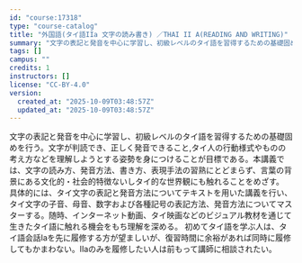 ```yaml
---
id: "course:17318"
type: "course-catalog"
title: "外国語(タイ語IIa 文字の読み書き) ／THAI II A(READING AND WRITING)"
summary: "文字の表記と発音を中心に学習し、初級レベルのタイ語を習得するための基礎固めを行う。文字が判読でき、正しく発音できること,タイ人の行動様式やものの考え方などを理解しようとする姿勢を身につけることが目標である。本講義では、文字の読み方、発音方法…"
tags: []
campus: ""
credits: 1
instructors: []
license: "CC-BY-4.0"
version:
  created_at: "2025-10-09T03:48:57Z"
  updated_at: "2025-10-09T03:48:57Z"
---
```

文字の表記と発音を中心に学習し、初級レベルのタイ語を習得するための基礎固めを行う。文字が判読でき、正しく発音できること,タイ人の行動様式やものの考え方などを理解しようとする姿勢を身につけることが目標である。本講義では、文字の読み方、発音方法、書き方、表現手法の習熟にとどまらず、言葉の背景にある文化的・社会的特徴ないしタイ的な世界観にも触れることをめざす。 具体的には、タイ文字の表記と発音方法についてテキストを用いた講義を行い、タイ文字の子音、母音、数字および各種記号の表記方法、発音方法についてマスターする。随時、インターネット動画、タイ映画などのビジュアル教材を通じて生きたタイ語に触れる機会をもち理解を深める。 初めてタイ語を学ぶ人は、タイ語会話Ⅰaを先に履修する方が望ましいが、復習時間に余裕があれば同時に履修してもかまわない。Ⅱaのみを履修したい人は前もって講師に相談されたい。
